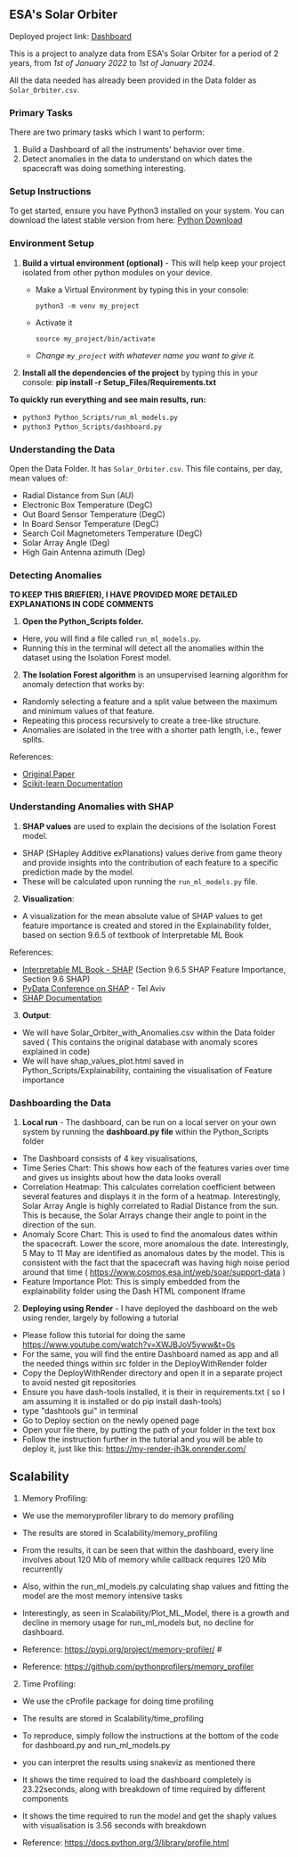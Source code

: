 ## ESA's Solar Orbiter

Deployed project link: [Dashboard](https://my-render-jh3k.onrender.com/)
 

This is a project to analyze data from ESA's Solar Orbiter for a period of 2 years, from *1st of January 2022* to *1st of January 2024*.

All the data needed has already been provided in the Data folder as `Solar_Orbiter.csv`.

### Primary Tasks

There are two primary tasks which I want to perform:
1. Build a Dashboard of all the instruments' behavior over time.
2. Detect anomalies in the data to understand on which dates the spacecraft was doing something interesting.

### Setup Instructions

To get started, ensure you have Python3 installed on your system. You can download the latest stable version from here: 
[Python Download](https://www.python.org/downloads/)


### Environment Setup

1. **Build a virtual environment (optional)** - This will help keep your project isolated from other python modules on your device.
   - Make a Virtual Environment by typing this in your console:
     ```
     python3 -m venv my_project
     ```
   - Activate it 
     ```
     source my_project/bin/activate
     ```
   - *Change `my_project` with whatever name you want to give it.*

2. **Install all the dependencies of the project** by typing this in your console:
**pip install -r Setup_Files/Requirements.txt**


**To quickly run everything and see main results, run:**
- `python3 Python_Scripts/run_ml_models.py`
- `python3 Python_Scripts/dashboard.py`


### Understanding the Data

Open the Data Folder. It has `Solar_Orbiter.csv`. This file contains, per day, mean values of:
- Radial Distance from Sun (AU)
- Electronic Box Temperature (DegC)
- Out Board Sensor Temperature (DegC)
- In Board Sensor Temperature (DegC)
- Search Coil Magnetometers Temperature (DegC)
- Solar Array Angle (Deg)
- High Gain Antenna azimuth (Deg)

### Detecting Anomalies

**TO KEEP THIS BRIEF(ER), I HAVE PROVIDED MORE DETAILED EXPLANATIONS IN CODE COMMENTS**

1. **Open the Python_Scripts folder.**
- Here, you will find a file called `run_ml_models.py`.
- Running this in the terminal will detect all the anomalies within the dataset using the Isolation Forest model.

2. **The Isolation Forest algorithm** is an unsupervised learning algorithm for anomaly detection that works by:
- Randomly selecting a feature and a split value between the maximum and minimum values of that feature.
- Repeating this process recursively to create a tree-like structure.
- Anomalies are isolated in the tree with a shorter path length, i.e., fewer splits.

References:
- [Original Paper](https://cs.nju.edu.cn/zhouzh/zhouzh.files/publication/icdm08b.pdf)
- [Scikit-learn Documentation](https://scikit-learn.org/stable/modules/generated/sklearn.ensemble.IsolationForest.html)

### Understanding Anomalies with SHAP

1. **SHAP values** are used to explain the decisions of the Isolation Forest model.
- SHAP (SHapley Additive exPlanations) values derive from game theory and provide insights into the contribution of each feature to a specific prediction made by the model.
- These will be calculated upon running the `run_ml_models.py` file.

2. **Visualization**: 
- A visualization for the mean absolute value of SHAP values to get feature importance is created and stored in the Explainability folder, based on section 9.6.5 of textbook of Interpretable ML Book

References:
- [Interpretable ML Book - SHAP](https://christophm.github.io/interpretable-ml-book/shap.html) (Section 9.6.5 SHAP Feature Importance, Section 9.6 SHAP)
- [PyData Conference on SHAP](https://www.youtube.com/watch?v=5p8B2Ikcw-k) - Tel Aviv
- [SHAP Documentation](https://shap.readthedocs.io/en/latest/)

3. **Output**:  
- We will have Solar_Orbiter_with_Anomalies.csv within the Data folder saved ( This contains the original database with anomaly scores explained in code)
- We will have shap_values_plot.html saved in Python_Scripts/Explainability, containing the visualisation of Feature importance

### Dashboarding the Data

1. **Local run** - The dashboard, can be run on a local server on your own system by running the **dashboard.py file** within the Python_Scripts folder
- The Dashboard consists of 4 key visualisations, 
- Time Series Chart: This shows how each of the features varies over time and gives us insights about how the data looks overall
- Correlation Heatmap: This calculates correlation coefficient between several features and displays it in the form of a heatmap. Interestingly,
Solar Array Angle is highly correlated to Radial Distance from the sun. This is because, the Solar Arrays change their angle to point in the direction of the sun.
- Anomaly Score Chart: This is used to find the anomalous dates within the spacecraft. Lower the score, more anomalous the date. Interestingly,
5 May to 11 May are identified as anomalous dates by the model. This is consistent with the fact that the spacecraft was having high noise period around that time ( https://www.cosmos.esa.int/web/soar/support-data )
- Feature Importance Plot: This is simply embedded from the explainability folder using the Dash HTML component Iframe

2. **Deploying using Render** - I have deployed the dashboard on the web using render, largely by following a tutorial
- Please follow this tutorial for doing the same https://www.youtube.com/watch?v=XWJBJoV5yww&t=0s
- For the same, you will find the entire Dashboard named as app and all the needed things within src folder in the DeployWithRender folder 
- Copy the DeployWithRender directory and open it in a separate project to avoid nested git repositories
- Ensure you have dash-tools installed, it is their in requirements.txt ( so I am assuming it is installed or do pip install dash-tools)
- type "dashtools gui" in terminal
- Go to Deploy section on the newly opened page 
- Open your file there, by putting the path of your folder in the text box
- Follow the instruction further in the tutorial and you will be able to deploy it, just like this: https://my-render-jh3k.onrender.com/

## Scalability

1. Memory Profiling:  

- We use the memoryprofiler library to do memory profiling
- The results are stored in Scalability/memory_profiling
- From the results, it can be seen that within the dashboard, every line involves about 120 Mib of memory while callback requires 120 Mib recurrently
- Also, within the run_ml_models.py calculating shap values and fitting the model are the most memory intensive tasks
- Interestingly, as seen in Scalability/Plot_ML_Model, there is a growth and decline in memory usage for run_ml_models but, no decline for dashboard.

- Reference: https://pypi.org/project/memory-profiler/  #
- Reference: https://github.com/pythonprofilers/memory_profiler


2. Time Profiling:

- We use the cProfile package for doing time profiling
- The results are stored in Scalability/time_profiling
- To reproduce, simply follow the instructions at the bottom of the code for dashboard.py and run_ml_models.py
- you can interpret the results using snakeviz as mentioned there
- It shows the time required to load the dashboard completely is 23.22seconds, along with breakdown of time required by different components
- It shows the time required to run the model and get the shaply values with visualisation is 3.56 seconds with breakdown

- Reference: https://docs.python.org/3/library/profile.html
